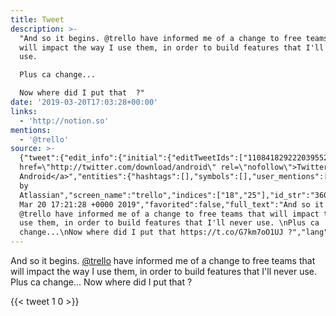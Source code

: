 ```yaml
---
title: Tweet
description: >-
  "And so it begins. @trello have informed me of a change to free teams that
  will impact the way I use them, in order to build features that I'll never
  use. 

  Plus ca change...

  Now where did I put that  ?"
date: '2019-03-20T17:03:28+00:00'
links:
  - 'http://notion.so'
mentions:
  - '@trello'
source: >-
  {"tweet":{"edit_info":{"initial":{"editTweetIds":["1108418292220395520"],"editableUntil":"2019-03-20T18:21:28.938Z","editsRemaining":"5","isEditEligible":true}},"retweeted":false,"source":"<a
  href=\"http://twitter.com/download/android\" rel=\"nofollow\">Twitter for
  Android</a>","entities":{"hashtags":[],"symbols":[],"user_mentions":[{"name":"Trello
  by
  Atlassian","screen_name":"trello","indices":["18","25"],"id_str":"360831528","id":"360831528"}],"urls":[{"url":"https://t.co/G7km7oO1UJ","expanded_url":"http://notion.so","display_url":"notion.so","indices":["198","221"]}]},"display_text_range":["0","223"],"favorite_count":"1","id_str":"1108418292220395520","truncated":false,"retweet_count":"0","id":"1108418292220395520","possibly_sensitive":false,"created_at":"Wed
  Mar 20 17:21:28 +0000 2019","favorited":false,"full_text":"And so it begins.
  @trello have informed me of a change to free teams that will impact the way I
  use them, in order to build features that I'll never use. \nPlus ca
  change...\nNow where did I put that https://t.co/G7km7oO1UJ ?","lang":"en"}}
---
```

And so it begins. [@trello](https://twitter.com/@trello) have informed me of a change to free teams that will impact the way I use them, in order to build features that I'll never use. 
Plus ca change...
Now where did I put that  ?
    
{{< tweet 1 0 >}}
    
